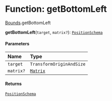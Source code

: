 # Function: getBottomLeft

[Bounds](/auto-docs/fixed-layout-editor/modules/Bounds.md).getBottomLeft

**getBottomLeft**(`target`, `matrix?`): [`PositionSchema`](/auto-docs/fixed-layout-editor/interfaces/PositionSchema.md)

#### Parameters

| Name | Type |
| :------ | :------ |
| `target` | `TransformOriginAndSize` |
| `matrix?` | [`Matrix`](/auto-docs/fixed-layout-editor/classes/Matrix.md) |

#### Returns

[`PositionSchema`](/auto-docs/fixed-layout-editor/interfaces/PositionSchema.md)
